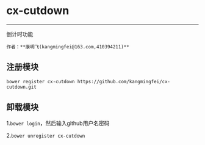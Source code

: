 # cx-cutdown

---

倒计时功能

```
作者：**康明飞(kangmingfei@163.com,410394211)** 
```

## 注册模块 ##

```bower register cx-cutdown https://github.com/kangmingfei/cx-cutdown.git```

## 卸载模块 ##

1.```bower login```，然后输入github用户名密码

2.```bower unregister cx-cutdown```
